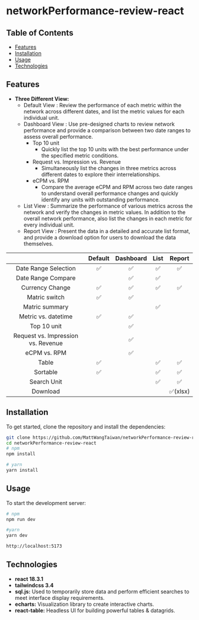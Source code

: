 # networkPerformance-review-react
 
## Table of Contents

- [Features](#features)
- [Installation](#installation)
- [Usage](#usage)
- [Technologies](#technologies)

## Features

- **Three Different View:**
  - Default View : Review the performance of each metric within the network across different dates, and list the metric values for each individual unit.
  - Dashboard View : Use pre-designed charts to review network performance and provide a comparison between two date ranges to assess overall performance.
    - Top 10 unit
      - Quickly list the top 10 units with the best performance under the specified metric conditions.
    - Request vs. Impression vs. Revenue
      - Simultaneously list the changes in three metrics across different dates to explore their interrelationships.
    - eCPM vs. RPM
      - Compare the average eCPM and RPM across two date ranges to understand overall performance changes and quickly identify any units with outstanding performance.
  - List View : Summarize the performance of various metrics across the network and verify the changes in metric values. In addition to the overall network performance, also list the changes in each metric for every individual unit.
  - Report View : Present the data in a detailed and accurate list format, and provide a download option for users to download the data themselves.

|  | Default | Dashboard  | List  | Report  |
|:---------:|:---------:|:---------:|:---------:|:---------:|
| Date Range Selection | ✅ | ✅ | ✅ | ✅ |
| Date Range Compare |  | ✅ | ✅ |  |
| Currency Change | ✅ | ✅ | ✅ | ✅ |
| Matric switch | ✅ | ✅ |  |  |
| Matric summary |  |  | ✅ |  |
| Metric vs. datetime | ✅ | ✅ |  |  |
| Top 10 unit |  | ✅ |  |  
| Request vs. Impression vs. Revenue  |  | ✅ |  |  |
| eCPM vs. RPM |  | ✅ |  |  |
| Table | ✅ | | ✅ | ✅ |
| Sortable | ✅ | | ✅ | ✅ |
| Search Unit |  | | ✅ | ✅ |
| Download | | |  | ✅(xlsx) |

## Installation

To get started, clone the repository and install the dependencies:

```bash
git clone https://github.com/MattWangTaiwan/networkPerformance-review-react.git
cd networkPerformance-review-react
# npm
npm install

# yarn
yarn install
```

## Usage

To start the development server:

```bash
# npm
npm run dev

#yarn
yarn dev

http://localhost:5173
```

## Technologies
- **react 18.3.1**
- **tailwindcss 3.4**
- **sql.js:** Used to temporarily store data and perform efficient searches to meet interface display requirements.
- **echarts:** Visualization library to create interactive charts.
- **react-table:** Headless UI for building powerful tables & datagrids.
